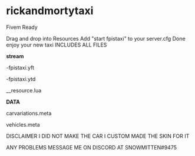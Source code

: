 # rickandmortytaxi

Fivem Ready

Drag and drop into Resources
Add "start fpistaxi" to your server.cfg
Done enjoy your new taxi
INCLUDES ALL FILES

**stream**

-fpistaxi.yft

-fpistaxi.ytd

__resource.lua

**DATA**

carvariations.meta

vehicles.meta

DISCLAIMER I DID NOT MAKE THE CAR I CUSTOM MADE THE SKIN FOR IT

ANY PROBLEMS MESSAGE ME ON DISCORD AT SNOWMITTEN#9475

